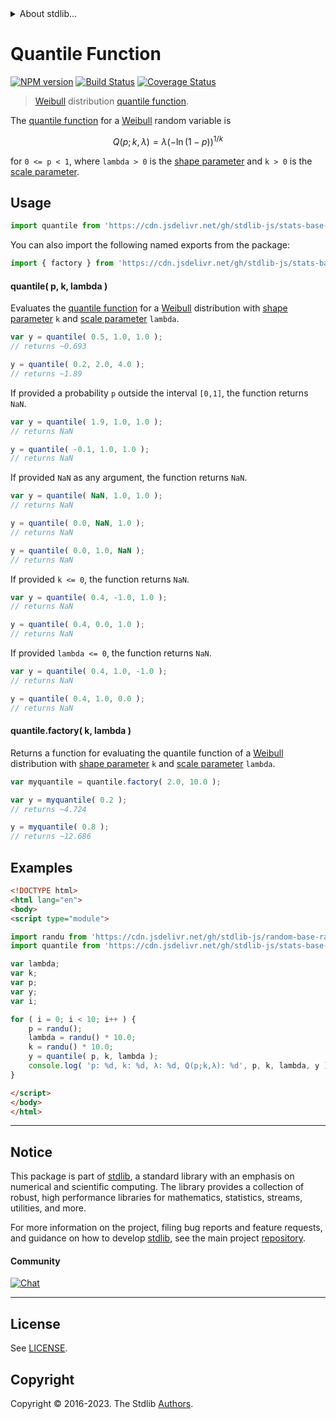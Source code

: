 <!--

@license Apache-2.0

Copyright (c) 2018 The Stdlib Authors.

Licensed under the Apache License, Version 2.0 (the "License");
you may not use this file except in compliance with the License.
You may obtain a copy of the License at

   http://www.apache.org/licenses/LICENSE-2.0

Unless required by applicable law or agreed to in writing, software
distributed under the License is distributed on an "AS IS" BASIS,
WITHOUT WARRANTIES OR CONDITIONS OF ANY KIND, either express or implied.
See the License for the specific language governing permissions and
limitations under the License.

-->


<details>
  <summary>
    About stdlib...
  </summary>
  <p>We believe in a future in which the web is a preferred environment for numerical computation. To help realize this future, we've built stdlib. stdlib is a standard library, with an emphasis on numerical and scientific computation, written in JavaScript (and C) for execution in browsers and in Node.js.</p>
  <p>The library is fully decomposable, being architected in such a way that you can swap out and mix and match APIs and functionality to cater to your exact preferences and use cases.</p>
  <p>When you use stdlib, you can be absolutely certain that you are using the most thorough, rigorous, well-written, studied, documented, tested, measured, and high-quality code out there.</p>
  <p>To join us in bringing numerical computing to the web, get started by checking us out on <a href="https://github.com/stdlib-js/stdlib">GitHub</a>, and please consider <a href="https://opencollective.com/stdlib">financially supporting stdlib</a>. We greatly appreciate your continued support!</p>
</details>

# Quantile Function

[![NPM version][npm-image]][npm-url] [![Build Status][test-image]][test-url] [![Coverage Status][coverage-image]][coverage-url] <!-- [![dependencies][dependencies-image]][dependencies-url] -->

> [Weibull][weibull-distribution] distribution [quantile function][quantile-function].

<section class="intro">

The [quantile function][quantile-function] for a [Weibull][weibull-distribution] random variable is

<!-- <equation class="equation" label="eq:weibull_quantile_function" align="center" raw="Q(p;k,\lambda) = \lambda {(-\ln(1-p))}^{1/k}" alt="Quantile function for a Weibull distribution."> -->

```math
Q(p;k,\lambda) = \lambda {(-\ln(1-p))}^{1/k}
```

<!-- <div class="equation" align="center" data-raw-text="Q(p;k,\lambda) = \lambda {(-\ln(1-p))}^{1/k}" data-equation="eq:weibull_quantile_function">
    <img src="https://cdn.jsdelivr.net/gh/stdlib-js/stdlib@51534079fef45e990850102147e8945fb023d1d0/lib/node_modules/@stdlib/stats/base/dists/weibull/quantile/docs/img/equation_weibull_quantile_function.svg" alt="Quantile function for a Weibull distribution.">
    <br>
</div> -->

<!-- </equation> -->

for `0 <= p < 1`, where `lambda > 0` is the [shape parameter][shape] and `k > 0` is the [scale parameter][scale].

</section>

<!-- /.intro -->



<section class="usage">

## Usage

```javascript
import quantile from 'https://cdn.jsdelivr.net/gh/stdlib-js/stats-base-dists-weibull-quantile@v0.1.0-esm/index.mjs';
```

You can also import the following named exports from the package:

```javascript
import { factory } from 'https://cdn.jsdelivr.net/gh/stdlib-js/stats-base-dists-weibull-quantile@v0.1.0-esm/index.mjs';
```

#### quantile( p, k, lambda )

Evaluates the [quantile function][quantile-function] for a [Weibull][weibull-distribution] distribution with [shape parameter][shape] `k` and [scale parameter][scale] `lambda`.

```javascript
var y = quantile( 0.5, 1.0, 1.0 );
// returns ~0.693

y = quantile( 0.2, 2.0, 4.0 );
// returns ~1.89
```

If provided a probability `p` outside the interval `[0,1]`, the function returns `NaN`.

```javascript
var y = quantile( 1.9, 1.0, 1.0 );
// returns NaN

y = quantile( -0.1, 1.0, 1.0 );
// returns NaN
```

If provided `NaN` as any argument, the function returns `NaN`.

```javascript
var y = quantile( NaN, 1.0, 1.0 );
// returns NaN

y = quantile( 0.0, NaN, 1.0 );
// returns NaN

y = quantile( 0.0, 1.0, NaN );
// returns NaN
```

If provided `k <= 0`, the function returns `NaN`.

```javascript
var y = quantile( 0.4, -1.0, 1.0 );
// returns NaN

y = quantile( 0.4, 0.0, 1.0 );
// returns NaN
```

If provided `lambda <= 0`, the function returns `NaN`.

```javascript
var y = quantile( 0.4, 1.0, -1.0 );
// returns NaN

y = quantile( 0.4, 1.0, 0.0 );
// returns NaN
```

#### quantile.factory( k, lambda )

Returns a function for evaluating the quantile function of a [Weibull][weibull-distribution] distribution with [shape parameter][shape] `k` and [scale parameter][scale] `lambda`.

```javascript
var myquantile = quantile.factory( 2.0, 10.0 );

var y = myquantile( 0.2 );
// returns ~4.724

y = myquantile( 0.8 );
// returns ~12.686
```

</section>

<!-- /.usage -->

<section class="examples">

## Examples

<!-- eslint no-undef: "error" -->

```html
<!DOCTYPE html>
<html lang="en">
<body>
<script type="module">

import randu from 'https://cdn.jsdelivr.net/gh/stdlib-js/random-base-randu@esm/index.mjs';
import quantile from 'https://cdn.jsdelivr.net/gh/stdlib-js/stats-base-dists-weibull-quantile@v0.1.0-esm/index.mjs';

var lambda;
var k;
var p;
var y;
var i;

for ( i = 0; i < 10; i++ ) {
    p = randu();
    lambda = randu() * 10.0;
    k = randu() * 10.0;
    y = quantile( p, k, lambda );
    console.log( 'p: %d, k: %d, λ: %d, Q(p;k,λ): %d', p, k, lambda, y );
}

</script>
</body>
</html>
```

</section>

<!-- /.examples -->

<!-- Section for related `stdlib` packages. Do not manually edit this section, as it is automatically populated. -->

<section class="related">

</section>

<!-- /.related -->

<!-- Section for all links. Make sure to keep an empty line after the `section` element and another before the `/section` close. -->


<section class="main-repo" >

* * *

## Notice

This package is part of [stdlib][stdlib], a standard library with an emphasis on numerical and scientific computing. The library provides a collection of robust, high performance libraries for mathematics, statistics, streams, utilities, and more.

For more information on the project, filing bug reports and feature requests, and guidance on how to develop [stdlib][stdlib], see the main project [repository][stdlib].

#### Community

[![Chat][chat-image]][chat-url]

---

## License

See [LICENSE][stdlib-license].


## Copyright

Copyright &copy; 2016-2023. The Stdlib [Authors][stdlib-authors].

</section>

<!-- /.stdlib -->

<!-- Section for all links. Make sure to keep an empty line after the `section` element and another before the `/section` close. -->

<section class="links">

[npm-image]: http://img.shields.io/npm/v/@stdlib/stats-base-dists-weibull-quantile.svg
[npm-url]: https://npmjs.org/package/@stdlib/stats-base-dists-weibull-quantile

[test-image]: https://github.com/stdlib-js/stats-base-dists-weibull-quantile/actions/workflows/test.yml/badge.svg?branch=v0.1.0
[test-url]: https://github.com/stdlib-js/stats-base-dists-weibull-quantile/actions/workflows/test.yml?query=branch:v0.1.0

[coverage-image]: https://img.shields.io/codecov/c/github/stdlib-js/stats-base-dists-weibull-quantile/main.svg
[coverage-url]: https://codecov.io/github/stdlib-js/stats-base-dists-weibull-quantile?branch=main

<!--

[dependencies-image]: https://img.shields.io/david/stdlib-js/stats-base-dists-weibull-quantile.svg
[dependencies-url]: https://david-dm.org/stdlib-js/stats-base-dists-weibull-quantile/main

-->

[chat-image]: https://img.shields.io/gitter/room/stdlib-js/stdlib.svg
[chat-url]: https://app.gitter.im/#/room/#stdlib-js_stdlib:gitter.im

[stdlib]: https://github.com/stdlib-js/stdlib

[stdlib-authors]: https://github.com/stdlib-js/stdlib/graphs/contributors

[umd]: https://github.com/umdjs/umd
[es-module]: https://developer.mozilla.org/en-US/docs/Web/JavaScript/Guide/Modules

[deno-url]: https://github.com/stdlib-js/stats-base-dists-weibull-quantile/tree/deno
[umd-url]: https://github.com/stdlib-js/stats-base-dists-weibull-quantile/tree/umd
[esm-url]: https://github.com/stdlib-js/stats-base-dists-weibull-quantile/tree/esm
[branches-url]: https://github.com/stdlib-js/stats-base-dists-weibull-quantile/blob/main/branches.md

[stdlib-license]: https://raw.githubusercontent.com/stdlib-js/stats-base-dists-weibull-quantile/main/LICENSE

[weibull-distribution]: https://en.wikipedia.org/wiki/Weibull_distribution

[quantile-function]: https://en.wikipedia.org/wiki/Quantile_function

[shape]: https://en.wikipedia.org/wiki/Shape_parameter

[scale]: https://en.wikipedia.org/wiki/Scale_parameter

</section>

<!-- /.links -->
